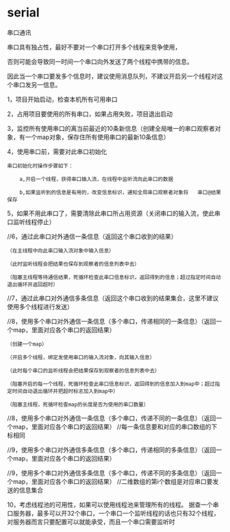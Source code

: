 # serial
串口通讯



串口具有独占性，最好不要对一个串口打开多个线程来竞争使用，

否则可能会导致同一时间一个串口向外发送了两个线程中携带的信息。

因此当一个串口要发多个信息时，建议使用消息队列，不建议开启另一个线程对这个串口发另一信息。



1，项目开始启动，检查本机所有可用串口

2，占用项目要使用的所有串口，如果占用失败，项目退出启动

3，监控所有使用串口的离当前最近的10条新信息（创建全局唯一的串口观察者对象，有一个map对象，保存住所有使用串口的最新10条信息）

4，使用串口前，需要对此串口初始化

	串口初始化时操作步骤如下：
	
		a,开启一个线程，获得串口输入流，在线程中监听流向此串口的数据
		
		b,如果监听到的信息是有用的，改变信息标识，通知全局串口观察者对象将   串口@结果    保存
		
5，如果不用此串口了，需要清除此串口所占用资源（关闭串口的输入流，使此串口监听线程停止）

//6，通过此串口对外通信一条信息（返回这个串口收到的结果）

	（在主线程中向此串口输入流对象中输入信息）
	
	（此时监听线程会把结果也保存到观察者的信息列表中去）
	
	（阻塞主线程等待通信结果，死循环检查此串口信息标识，返回得到的信息；超过指定时间自动退出循环并返回超时）

//7，通过此串口对外通信多条信息（返回这个串口收到的结果集合，这里不建议使用多个线程进行发送）

	

//8，使用多个串口对外通信一条信息（多个串口，传递相同的一条信息）（返回一个map，里面对应各个串口的返回结果）
	
	（创建一个map）

	（开启多个线程，绑定发使用串口的输入流对象，向其输入信息）
	
	（此时每个串口的监听线程会把结果保存到观察者的信息列表中去）
	
	（阻塞开启的每一个线程，死循环检查此串口信息标识，返回得到的信息加入到map中；超过指定时间自动退出循环并把超时标志加入到map中）
	
	（阻塞主线程，死循环检查map的长度是否为使用的串口数量）
	
//8，使用多个串口对外通信一条信息（多个串口，传递不同的一条信息）（返回一个map，里面对应各个串口的返回结果）
	//每一条信息要和对应的串口数组的下标相同
	
//9，使用多个串口对外通信多条信息（多个串口，传递相同的多条信息）（返回一个map，里面对应各个串口的返回结果）

//9，使用多个串口对外通信多条信息（多个串口，传递不同的多条信息）（返回一个map，里面对应各个串口的返回结果）
//二维数组的第i个数组是对应串口要发送的信息集合

10，考虑线程池的可用性，如果可以使用线程池来管理所有的线程。
  据查一个串口服务器，最多可以开32个串口，一个串口一个监听线程的话也只有32个线程，对服务器而言只要配置可以就能承受，而且一个串口需要监听时
